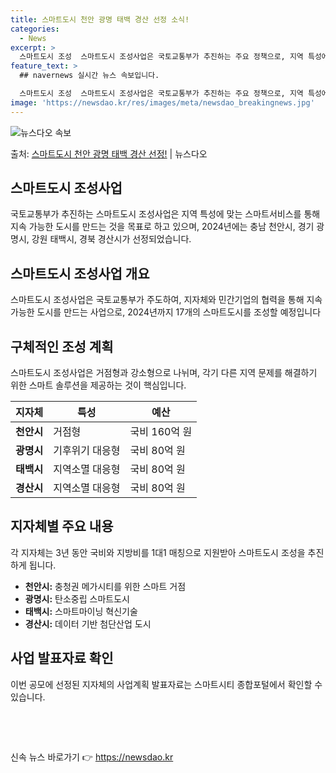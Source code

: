 ```yaml
---
title: 스마트도시 천안 광명 태백 경산 선정 소식!
categories:
  - News
excerpt: >
  스마트도시 조성  스마트도시 조성사업은 국토교통부가 추진하는 주요 정책으로, 지역 특성에 맞는 스마트서비스를…
feature_text: >
  ## navernews 실시간 뉴스 속보입니다.

  스마트도시 조성  스마트도시 조성사업은 국토교통부가 추진하는 주요 정책으로, 지역 특성에 맞는 스마트서비스를…
image: 'https://newsdao.kr/res/images/meta/newsdao_breakingnews.jpg'
---
```


![뉴스다오 속보](https://newsdao.kr/res/images/meta/newsdao_breakingnews.jpg)

<p>출처: <a href="https://newsdao.kr/4374" rel="dofollow">스마트도시 천안 광명 태백 경산 선정!</a> | 뉴스다오</p>

<h2 data-ke-size="size26">스마트도시 조성사업</h2>
국토교통부가 추진하는 스마트도시 조성사업은 지역 특성에 맞는 스마트서비스를 통해 지속 가능한 도시를 만드는 것을 목표로 하고 있으며, 2024년에는 충남 천안시, 경기 광명시, 강원 태백시, 경북 경산시가 선정되었습니다.

<h2 data-ke-size="size26">스마트도시 조성사업 개요</h2>
<p data-ke-size="size16">스마트도시 조성사업은 국토교통부가 주도하여, 지자체와 민간기업의 협력을 통해 지속가능한 도시를 만드는 사업으로, 2024년까지 17개의 스마트도시를 조성할 예정입니다</p>

<h2 data-ke-size="size26">구체적인 조성 계획</h2>
<p data-ke-size="size16">스마트도시 조성사업은 거점형과 강소형으로 나뉘며, 각기 다른 지역 문제를 해결하기 위한 스마트 솔루션을 제공하는 것이 핵심입니다.</p>

<table>
	<thead>
		<tr>
			<th>지자체</th>
			<th>특성</th>
			<th>예산</th>
		</tr>
	</thead>
	<tbody>
		<tr>
			<td><b>천안시</b></td>
			<td>거점형</td>
			<td>국비 160억 원</td>
		</tr>
		<tr>
			<td><b>광명시</b></td>
			<td>기후위기 대응형</td>
			<td>국비 80억 원</td>
		</tr>
		<tr>
			<td><b>태백시</b></td>
			<td>지역소멸 대응형</td>
			<td>국비 80억 원</td>
		</tr>
		<tr>
			<td><b>경산시</b></td>
			<td>지역소멸 대응형</td>
			<td>국비 80억 원</td>
		</tr>
	</tbody>
</table>

<h2 data-ke-size="size26">지자체별 주요 내용</h2>
<p data-ke-size="size16">각 지자체는 3년 동안 국비와 지방비를 1대1 매칭으로 지원받아 스마트도시 조성을 추진하게 됩니다.</p>

<ul>
	<li><b>천안시:</b> 충청권 메가시티를 위한 스마트 거점</li>
	<li><b>광명시:</b> 탄소중립 스마트도시</li>
	<li><b>태백시:</b> 스마트마이닝 혁신기술</li>
	<li><b>경산시:</b> 데이터 기반 첨단산업 도시</li>
</ul>

<h2 data-ke-size="size26">사업 발표자료 확인</h2>
<p data-ke-size="size16">이번 공모에 선정된 지자체의 사업계획 발표자료는 스마트시티 종합포털에서 확인할 수 있습니다.</p>

<p data-ke-size="size16">&nbsp;</p>

<p data-ke-size="size16">&nbsp;</p> 

신속 뉴스 바로가기 👉 <a href="https://newsdao.kr" rel="dofollow">https://newsdao.kr</a>



